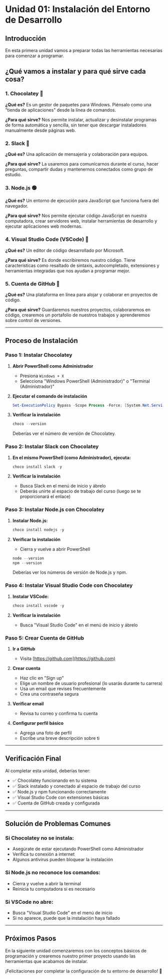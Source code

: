 # Unidad 01: Instalación del Entorno de Desarrollo

## Introducción

En esta primera unidad vamos a preparar todas las herramientas necesarias para comenzar a programar.

## ¿Qué vamos a instalar y para qué sirve cada cosa?

### 1. **Chocolatey** 🍫
**¿Qué es?** Es un gestor de paquetes para Windows. Piénsalo como una "tienda de aplicaciones" desde la línea de comandos.

**¿Para qué sirve?** Nos permite instalar, actualizar y desinstalar programas de forma automática y sencilla, sin tener que descargar instaladores manualmente desde páginas web.

### 2. **Slack** 💬
**¿Qué es?** Una aplicación de mensajería y colaboración para equipos.

**¿Para qué sirve?** La usaremos para comunicarnos durante el curso, hacer preguntas, compartir dudas y mantenernos conectados como grupo de estudio.

### 3. **Node.js** 🟢
**¿Qué es?** Un entorno de ejecución para JavaScript que funciona fuera del navegador.

**¿Para qué sirve?** Nos permite ejecutar código JavaScript en nuestra computadora, crear servidores web, instalar herramientas de desarrollo y ejecutar aplicaciones web modernas.

### 4. **Visual Studio Code (VSCode)** 📝
**¿Qué es?** Un editor de código desarrollado por Microsoft.

**¿Para qué sirve?** Es donde escribiremos nuestro código. Tiene características como resaltado de sintaxis, autocompletado, extensiones y herramientas integradas que nos ayudan a programar mejor.

### 5. **Cuenta de GitHub** 🐙
**¿Qué es?** Una plataforma en línea para alojar y colaborar en proyectos de código.

**¿Para qué sirve?** Guardaremos nuestros proyectos, colaboraremos en código, crearemos un portafolio de nuestros trabajos y aprenderemos sobre control de versiones.

---

## Proceso de Instalación

### Paso 1: Instalar Chocolatey

1. **Abrir PowerShell como Administrador**
   - Presiona `Windows + X`
   - Selecciona "Windows PowerShell (Administrador)" o "Terminal (Administrador)"

2. **Ejecutar el comando de instalación**
   ```powershell
   Set-ExecutionPolicy Bypass -Scope Process -Force; [System.Net.ServicePointManager]::SecurityProtocol = [System.Net.ServicePointManager]::SecurityProtocol -bor 3072; iex ((New-Object System.Net.WebClient).DownloadString('https://community.chocolatey.org/install.ps1'))
   ```

3. **Verificar la instalación**
   ```powershell
   choco --version
   ```
   Deberías ver el número de versión de Chocolatey.

### Paso 2: Instalar Slack con Chocolatey

1. **En el mismo PowerShell (como Administrador), ejecuta:**
   ```powershell
   choco install slack -y
   ```

2. **Verificar la instalación**
   - Busca Slack en el menú de inicio y ábrelo
   - Deberás unirte al espacio de trabajo del curso (luego se te proporcionará el enlace)

### Paso 3: Instalar Node.js con Chocolatey

1. **Instalar Node.js:**
   ```powershell
   choco install nodejs -y
   ```

2. **Verificar la instalación**
   - Cierra y vuelve a abrir PowerShell
   ```powershell
   node --version
   npm --version
   ```
   Deberías ver los números de versión de Node.js y npm.

### Paso 4: Instalar Visual Studio Code con Chocolatey

1. **Instalar VSCode:**
   ```powershell
   choco install vscode -y
   ```

2. **Verificar la instalación**
   - Busca "Visual Studio Code" en el menú de inicio y ábrelo

### Paso 5: Crear Cuenta de GitHub

1. **Ir a GitHub**
   - Visita [https://github.com](https://github.com)

2. **Crear cuenta**
   - Haz clic en "Sign up"
   - Elige un nombre de usuario profesional (lo usarás durante tu carrera)
   - Usa un email que revises frecuentemente
   - Crea una contraseña segura

3. **Verificar email**
   - Revisa tu correo y confirma tu cuenta

4. **Configurar perfil básico**
   - Agrega una foto de perfil
   - Escribe una breve descripción sobre ti

---

## Verificación Final

Al completar esta unidad, deberías tener:

- ✅ Chocolatey funcionando en tu sistema
- ✅ Slack instalado y conectado al espacio de trabajo del curso
- ✅ Node.js y npm funcionando correctamente
- ✅ Visual Studio Code con extensiones básicas
- ✅ Cuenta de GitHub creada y configurada

---

## Solución de Problemas Comunes

### Si Chocolatey no se instala:
- Asegúrate de estar ejecutando PowerShell como Administrador
- Verifica tu conexión a internet
- Algunos antivirus pueden bloquear la instalación

### Si Node.js no reconoce los comandos:
- Cierra y vuelve a abrir la terminal
- Reinicia tu computadora si es necesario

### Si VSCode no abre:
- Busca "Visual Studio Code" en el menú de inicio
- Si no aparece, puede que la instalación haya fallado

---

## Próximos Pasos

En la siguiente unidad comenzaremos con los conceptos básicos de programación y crearemos nuestro primer proyecto usando las herramientas que acabamos de instalar.

¡Felicitaciones por completar la configuración de tu entorno de desarrollo! 🎉
